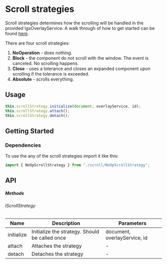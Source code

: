 # Scroll strategies

Scroll strategies determines how the scrolling will be handled in the provided IgxOverlayService. A walk through of how to get started can be found [here](https://www.infragistics.com/angularsite/components/overlay_scroll.html).

There are four scroll strategies:
1) **NoOperation** - does nothing. 
2) **Block** - the component do not scroll with the window. The event is canceled. No scrolling happens.
3) **Close** - uses a tolerance and closes an expanded component upon scrolling if the tolerance is exceeded.
4) **Absolute** - scrolls everything.

## Usage

```typescript
this.scrollStrategy.initialize(document, overlayService, id);
this.scrollStrategy.attach();
this.scrollStrategy.detach();
```

## Getting Started

### Dependencies

To use the any of the scroll strategies import it like this:

```typescript
import { NoOpScrollStrategy } from "./scroll/NoOpScrollStrategy";
```

## API

##### Methods

###### IScrollStrategy

| Name            | Description                                                                     | Parameters |
|-----------------|---------------------------------------------------------------------------------|------------|
|initialize       | Initialize the strategy. Should be called once                                  |document, overlayService, id|
|attach           | Attaches the strategy                                                           |-           |
|detach           | Detaches the strategy                                                           |-           |
